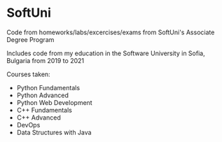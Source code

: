 # SoftUni
Code from homeworks/labs/excercises/exams from SoftUni's Associate Degree Program

Includes code from my education in the Software University in Sofia, Bulgaria from 2019 to 2021

Courses taken:
  - Python Fundamentals
  - Python Advanced
  - Python Web Development
  - C++ Fundamentals
  - C++ Advanced
  - DevOps
  - Data Structures with Java
